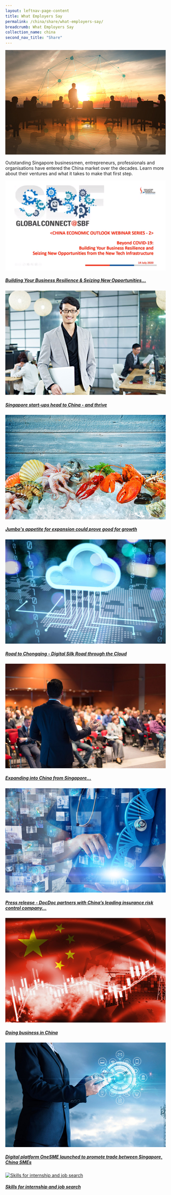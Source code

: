 ```yaml
---
layout: leftnav-page-content
title: What Employers Say
permalink: /china/share/what-employers-say/
breadcrumb: What Employers Say
collection_name: china
second_nav_title: "Share"
---
```


![banner-china-share-what-employers-say](\images\china-employers\What-employers-say-new.jpg)

Outstanding Singapore businessmen, entrepreneurs, professionals and organisations have entered the China market over the decades. Learn more about their ventures and what it takes to make that first step.

<div>
	<div class="row is-multiline">
		<div class="col is-half-tablet padding--bottom--lg">
			<a href="/china/share/what-employers-say/global-connect-sbf/" class="project-link">
				<img src="\images\china-employers\sbf.png" alt="building business resilence" class="project-image">
			<div class="project-card">
				<div class="project-title margin--bottom--xs">
					<h5><b>Building Your Business Resilience & Seizing New Opportunities...</b></h5>
				</div>
			</div>
			</a>
		</div>
		<div class="col is-half-tablet padding--bottom--lg">
			<a href="/china/share/what-employers-say/singapore-start-ups-head-to-china/" class="project-link">
				<img src="\images\china-employers\singapore-start-ups-head-to-china.jpg" alt="singapore-start-ups-head-to-china" class="project-image">
			<div class="project-card">
				<div class="project-title margin--bottom--xs">
					<h5><b>Singapore start-ups head to China - and thrive</b></h5>
				</div>
			</div>
			</a>
		</div>
	</div>
</div>

<p><p>

<div>
	<div class="row is-multiline">
		<div class="col is-half-tablet padding--bottom--lg">
			<a href="/china/share/what-employers-say/jumbo-expansion/" class="project-link">
				<img src="\images\china-employers\jumbo-expansion.jpg" alt="jumbo-expansion" class="project-image">
			<div class="project-card">
				<div class="project-title margin--bottom--xs">
					<h5><b>Jumbo's appetite for expansion could prove good for growth</b></h5>
				</div>
			</div>
			</a>
		</div>
		<div class="col is-half-tablet padding--bottom--lg">
			<a href="/china/share/what-employers-say/jumbo-expansion/" class="project-link">
				<img src="\images\china-employers\road-to-chongqing.jpg" alt="road-to-chongqing" class="project-image">
			<div class="project-card">
				<div class="project-title margin--bottom--xs">
					<h5><b>Road to Chongqing - Digital Silk Road through the Cloud</b></h5>
				</div>
			</div>
			</a>
		</div>
	</div>
</div>

<p><p>

<div>
	<div class="row is-multiline">
		<div class="col is-half-tablet padding--bottom--lg">
			<a href="/china/share/what-employers-say/expanding-into-china/" class="project-link">
				<img src="\images\china-employers\expanding-into-china.jpg" alt="expanding-into-china" class="project-image">
			<div class="project-card">
				<div class="project-title margin--bottom--xs">
					<h5><b>Expanding into China from Singapore...</b></h5>
				</div>
			</div>
			</a>
		</div>
		<div class="col is-half-tablet padding--bottom--lg">
			<a href="/china/share/what-employers-say/docdoc-partners-with-china/" class="project-link">
				<img src="\images\china-employers\docdoc-partners-with-china.jpg" alt="docdoc-partners-with-china" class="project-image">
			<div class="project-card">
				<div class="project-title margin--bottom--xs">
					<h5><b>Press release - DocDoc partners with China’s leading insurance risk control company...</b></h5>
				</div>
			</div>
			</a>
		</div>
	</div>
</div>

<p><p>

<div>
	<div class="row is-multiline">
		<div class="col is-half-tablet padding--bottom--lg">
			<a href="/china/share/what-employers-say/doing-business-in-china/" class="project-link">
				<img src="\images\china-employers\doing-business-in-china.jpg" alt="doing-business-in-china" class="project-image">
			<div class="project-card">
				<div class="project-title margin--bottom--xs">
					<h5><b>Doing business in China</b></h5>
				</div>
			</div>
			</a>
		</div>
		<div class="col is-half-tablet padding--bottom--lg">
			<a href="/china/share/what-employers-say/digital-platform-onesme/" class="project-link">
				<img src="\images\china-employers\digital-platform-onesme.jpg" alt="digital-platform-onesme" class="project-image">
			<div class="project-card">
				<div class="project-title margin--bottom--xs">
					<h5><b>Digital platform OneSME launched to promote trade between Singapore, China SMEs</b></h5>
				</div>
			</div>
			</a>
		</div>
	</div>
</div>

<p><p>

<div>
	<div class="row is-multiline">
		<div class="col is-half-tablet padding--bottom--lg">
			<a href="/china/share/what-employers-say/skills-internship-job-search/" class="project-link">
				<img src="/images/china-employers/Skills-for-internship-small.jpg" alt="Skills for internship and job search" class="project-image">
			<div class="project-card">
				<div class="project-title margin--bottom--xs">
					<h5><b>Skills for internship and job search</b></h5>
				</div>
			</div>
			</a>
		</div>
	</div>
</div>

<p><p>